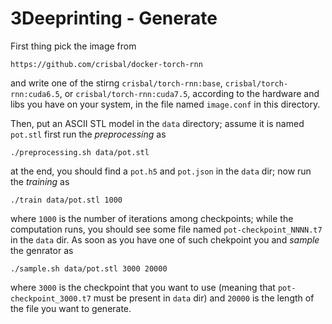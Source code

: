 # 3Deeprinting - Generate

First thing pick the image from

    https://github.com/crisbal/docker-torch-rnn

and write one of the stirng `crisbal/torch-rnn:base`,
`crisbal/torch-rnn:cuda6.5`, or `crisbal/torch-rnn:cuda7.5`, according to the
hardware and libs you have on your system, in the file named `image.conf` in
this directory.

Then, put an ASCII STL model in the `data` directory; assume it is named
`pot.stl` first run the *preprocessing* as

    ./preprocessing.sh data/pot.stl

at the end, you should find a `pot.h5` and `pot.json` in the `data` dir; now run
the *training* as

    ./train data/pot.stl 1000

where `1000` is the number of iterations among checkpoints; while the
computation runs, you should see some file named `pot-checkpoint_NNNN.t7` in the
`data` dir. As soon as you have one of such chekpoint you and *sample* the
genrator as


    ./sample.sh data/pot.stl 3000 20000

where `3000` is the checkpoint that you want to use (meaning that
`pot-checkpoint_3000.t7` must be present in `data` dir) and `20000` is the
length of the file you want to generate.
